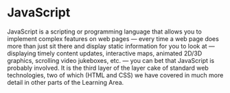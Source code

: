 # JavaScript
JavaScript is a scripting or programming language that allows you to implement complex 
features on web pages — every time a web page does more than just sit there and display 
static information for you to look at — displaying timely content updates, interactive maps,
animated 2D/3D graphics, scrolling video jukeboxes, etc. — you can bet that JavaScript is 
probably involved. It is the third layer of the layer cake of standard web technologies, two of
which (HTML and CSS) we have covered in much more detail in other parts of the Learning Area.
